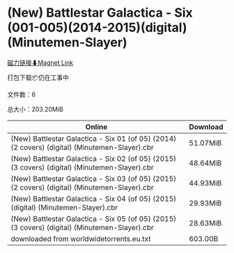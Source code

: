# (New) Battlestar Galactica - Six (001-005)(2014-2015)(digital)(Minutemen-Slayer)

[磁力链接⬇Magnet Link](magnet:?xt=urn:btih:bb9ffb540eb72c9d8d71881d02a3586bef01b228&dn=%28New%29%20Battlestar%20Galactica%20-%20Six%20%28001-005%29%282014-2015%29%28digital%29%28Minutemen-Slayer%29)

打包下载📦仍在工事中

文件数：6

总大小：203.20MiB

Online | Download
--- | ---
(New) Battlestar Galactica - Six 01 (of 05) (2014) (2 covers) (digital) (Minutemen-Slayer).cbr | 51.07MiB
(New) Battlestar Galactica - Six 02 (of 05) (2015) (3 covers) (digital) (Minutemen-Slayer).cbr | 48.64MiB
(New) Battlestar Galactica - Six 03 (of 05) (2015) (2 covers) (digital) (Minutemen-Slayer).cbr | 44.93MiB
(New) Battlestar Galactica - Six 04 (of 05) (2015) (digital) (Minutemen-Slayer).cbr | 29.93MiB
(New) Battlestar Galactica - Six 05 (of 05) (2015) (3 covers) (digital) (Minutemen-Slayer).cbr | 28.63MiB
downloaded from worldwidetorrents.eu.txt | 603.00B